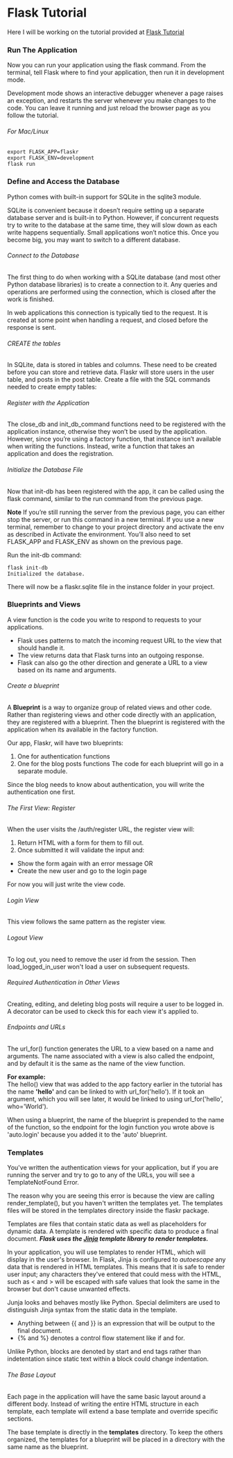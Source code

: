# Flask Tutorial
Here I will be working on the tutorial provided at [Flask Tutorial](http://flask.pocoo.org/docs/1.0/tutorial/)

### Run The Application
Now you can run your application using the flask command. From the terminal, tell Flask where to find your application, 
then run it in development mode.

Development mode shows an interactive debugger whenever a page raises an exception, and restarts the server whenever 
you make changes to the code. You can leave it running and just reload the browser page as you follow the tutorial.

###### For Mac/Linux 
``` 
export FLASK_APP=flaskr
export FLASK_ENV=development
flask run
```

### Define and Access the Database
Python comes with built-in support for SQLite in the sqlite3 module.

SQLite is convenient because it doesn’t require setting up a separate database server and is built-in to Python. 
However, if concurrent requests try to write to the database at the same time, they will slow down as each write 
happens sequentially. Small applications won’t notice this. Once you become big, you may want to switch to a different 
database.

###### Connect to the Database
The first thing to do when working with a SQLite database (and most other Python database libraries) is to create 
a connection to it. Any queries and operations are performed using the connection, which is closed after the work is 
finished.

In web applications this connection is typically tied to the request. It is created at some point when handling a 
request, and closed before the response is sent.

###### CREATE the tables
In SQLite, data is stored in tables and columns. These need to be created before you can store and retrieve data. 
Flaskr will store users in the user table, and posts in the post table. Create a file with the SQL commands needed 
to create empty tables:

###### Register with the Application
The close_db and init_db_command functions need to be registered with the application instance, otherwise they
won’t be used by the application. However, since you’re using a factory function, that instance isn’t available 
when writing the functions. Instead, write a function that takes an application and does the registration.

###### Initialize the Database File
Now that init-db has been registered with the app, it can be called using the flask command, similar to the 
run command from the previous page.

<b>Note</b>
If you’re still running the server from the previous page, you can either stop the server, or run this command 
in a new terminal. If you use a new terminal, remember to change to your project directory and activate the env as 
described in Activate the environment. You’ll also need to set FLASK_APP and FLASK_ENV as shown on the previous page.

Run the init-db command:

```
flask init-db
Initialized the database.
```

There will now be a flaskr.sqlite file in the instance folder in your project.

### Blueprints and Views
A view function is the code you write to respond to requests to your applications.
* Flask uses patterns to match the incoming request URL to the view that should handle it. 
* The view returns data that Flask turns into an outgoing response.
* Flask can also go the other direction and generate a URL to a view based on its name and arguments.

###### Create a blueprint
A <b>Blueprint</b> is a way to organize group of related views and other code. Rather than registering views and other 
code directly with an application, they are registered with a blueprint. Then the blueprint is registered with the 
application when its available in the factory function.

Our app, Flaskr, will have two blueprints:
1. One for authentication functions
2. One for the blog posts functions
The code for each blueprint will go in a separate module. 

Since the blog needs to know about authentication, you will write the authentication one first. 

###### The First View: Register
When the user visits the /auth/register URL, the register view will:
1. Return HTML with a form for them to fill out. 
2. Once submitted it will validate the input and:
* Show the form again with an error message OR
* Create the new user and go to the login page

For now you will just write the view code.

###### Login View
This view follows the same pattern as the register view. 

###### Logout View                                          
To log out, you need to remove the user id from the session. Then load_logged_in_user won't load a user on 
subsequent requests.    

###### Required Authentication in Other Views
Creating, editing, and deleting blog posts will require a user to be logged in. A decorator can be used to ckeck 
this for each view it's applied to.

###### Endpoints and URLs
The url_for() function generates the URL to a view based on a name and arguments. 
The name associated with a view is also called the endpoint, and by default it is the same as the name of the view 
function. 

<b>For example:</b><br/>
The hello() view that was added to the app factory earlier in the tutorial has the name <b>'hello'</b> and can
be linked to with url_for('hello'). If it took an argument, which you will see later, it would be linked to using 
url_for('hello', who='World').

When using a blueprint, the name of the blueprint is prepended to the name of the function, so the endpoint for the 
login function you wrote above is 'auto.login' because you added it to the 'auto' blueprint.

### Templates
You've written the authentication views for your application, but if you are running the server and try to go to any 
of the URLs, you will see a TemplateNotFound Error. 

The reason why you are seeing this error is because the view are calling render_template(), but you haven't written 
the templates yet. The templates files will be stored in the templates directory inside the flaskr package. 

Templates are files that contain static data as well as placeholders for dynamic data. A template is rendered with 
specific data to produce a final document. <b><i>Flask uses the [Jinja](http://jinja.pocoo.org/docs/2.10/templates/) 
template library to render templates.</i></b>

In your application, you will use templates to render HTML, which will display in the user's browser. In Flask,
Jinja is configured to <i>autoescape</i> any data that is rendered in HTML templates. This means that it is safe to
render user input; any characters they've entered that could mess with the HTML, such as < and > will be escaped with 
safe values that look the same in the browser but don't cause unwanted effects. 

Junja looks and behaves mostly like Python. Special delimiters are used to distinguish Jinja syntax from the static
data in the template. 
* Anything between {{ and }} is an expression that will be output to the final document. 
* {% and %} denotes a control flow statement like if and for. 

Unlike Python, blocks are denoted by start and end tags rather than indetentation since static text within a block 
could change indentation. 

###### The Base Layout
Each page in the application will have the same basic layout around a different body. Instead of writing the entire HTML 
structure in each template, each template will extend a base template and override specific sections. 

The base template is directly in the <b>templates</b> directory. To keep the others organized, the templates for
a blueprint will be placed in a directory with the same name as the blueprint. 